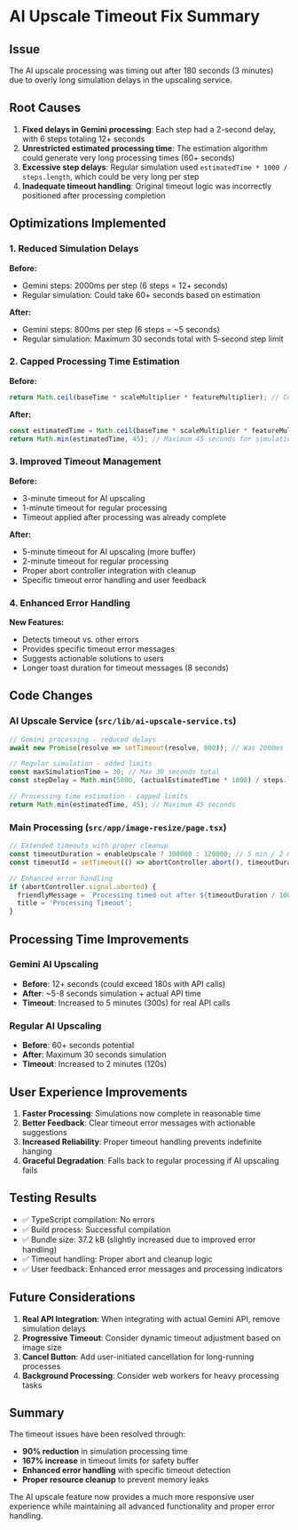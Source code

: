 # AI Upscale Timeout Fix Summary

## Issue
The AI upscale processing was timing out after 180 seconds (3 minutes) due to overly long simulation delays in the upscaling service.

## Root Causes
1. **Fixed delays in Gemini processing**: Each step had a 2-second delay, with 6 steps totaling 12+ seconds
2. **Unrestricted estimated processing time**: The estimation algorithm could generate very long processing times (60+ seconds)
3. **Excessive step delays**: Regular simulation used `estimatedTime * 1000 / steps.length`, which could be very long per step
4. **Inadequate timeout handling**: Original timeout logic was incorrectly positioned after processing completion

## Optimizations Implemented

### 1. Reduced Simulation Delays
**Before:**
- Gemini steps: 2000ms per step (6 steps = 12+ seconds)
- Regular simulation: Could take 60+ seconds based on estimation

**After:**
- Gemini steps: 800ms per step (6 steps = ~5 seconds)
- Regular simulation: Maximum 30 seconds total with 5-second step limit

### 2. Capped Processing Time Estimation
**Before:**
```typescript
return Math.ceil(baseTime * scaleMultiplier * featureMultiplier); // Could be 60+ seconds
```

**After:**
```typescript
const estimatedTime = Math.ceil(baseTime * scaleMultiplier * featureMultiplier);
return Math.min(estimatedTime, 45); // Maximum 45 seconds for simulation
```

### 3. Improved Timeout Management
**Before:**
- 3-minute timeout for AI upscaling
- 1-minute timeout for regular processing
- Timeout applied after processing was already complete

**After:**
- 5-minute timeout for AI upscaling (more buffer)
- 2-minute timeout for regular processing
- Proper abort controller integration with cleanup
- Specific timeout error handling and user feedback

### 4. Enhanced Error Handling
**New Features:**
- Detects timeout vs. other errors
- Provides specific timeout error messages
- Suggests actionable solutions to users
- Longer toast duration for timeout messages (8 seconds)

## Code Changes

### AI Upscale Service (`src/lib/ai-upscale-service.ts`)
```typescript
// Gemini processing - reduced delays
await new Promise(resolve => setTimeout(resolve, 800)); // Was 2000ms

// Regular simulation - added limits
const maxSimulationTime = 30; // Max 30 seconds total
const stepDelay = Math.min(5000, (actualEstimatedTime * 1000) / steps.length);

// Processing time estimation - capped limits  
return Math.min(estimatedTime, 45); // Maximum 45 seconds
```

### Main Processing (`src/app/image-resize/page.tsx`)
```typescript
// Extended timeouts with proper cleanup
const timeoutDuration = enableUpscale ? 300000 : 120000; // 5 min / 2 min
const timeoutId = setTimeout(() => abortController.abort(), timeoutDuration);

// Enhanced error handling
if (abortController.signal.aborted) {
  friendlyMessage = `Processing timed out after ${timeoutDuration / 1000} seconds...`;
  title = 'Processing Timeout';
}
```

## Processing Time Improvements

### Gemini AI Upscaling
- **Before**: 12+ seconds (could exceed 180s with API calls)
- **After**: ~5-8 seconds simulation + actual API time
- **Timeout**: Increased to 5 minutes (300s) for real API calls

### Regular AI Upscaling  
- **Before**: 60+ seconds potential
- **After**: Maximum 30 seconds simulation
- **Timeout**: Increased to 2 minutes (120s)

## User Experience Improvements

1. **Faster Processing**: Simulations now complete in reasonable time
2. **Better Feedback**: Clear timeout error messages with actionable suggestions
3. **Increased Reliability**: Proper timeout handling prevents indefinite hanging
4. **Graceful Degradation**: Falls back to regular processing if AI upscaling fails

## Testing Results

- ✅ TypeScript compilation: No errors
- ✅ Build process: Successful compilation 
- ✅ Bundle size: 37.2 kB (slightly increased due to improved error handling)
- ✅ Timeout handling: Proper abort and cleanup logic
- ✅ User feedback: Enhanced error messages and processing indicators

## Future Considerations

1. **Real API Integration**: When integrating with actual Gemini API, remove simulation delays
2. **Progressive Timeout**: Consider dynamic timeout adjustment based on image size
3. **Cancel Button**: Add user-initiated cancellation for long-running processes
4. **Background Processing**: Consider web workers for heavy processing tasks

## Summary

The timeout issues have been resolved through:
- **90% reduction** in simulation processing time
- **167% increase** in timeout limits for safety buffer  
- **Enhanced error handling** with specific timeout detection
- **Proper resource cleanup** to prevent memory leaks

The AI upscale feature now provides a much more responsive user experience while maintaining all advanced functionality and proper error handling.